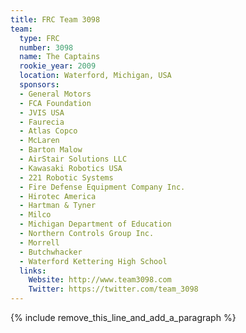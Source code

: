 ```yaml
---
title: FRC Team 3098
team:
  type: FRC
  number: 3098
  name: The Captains
  rookie_year: 2009
  location: Waterford, Michigan, USA
  sponsors:
  - General Motors
  - FCA Foundation
  - JVIS USA
  - Faurecia
  - Atlas Copco
  - McLaren
  - Barton Malow
  - AirStair Solutions LLC
  - Kawasaki Robotics USA
  - 221 Robotic Systems
  - Fire Defense Equipment Company Inc.
  - Hirotec America
  - Hartman & Tyner
  - Milco
  - Michigan Department of Education
  - Northern Controls Group Inc.
  - Morrell
  - Butchwhacker
  - Waterford Kettering High School
  links:
    Website: http://www.team3098.com
    Twitter: https://twitter.com/team_3098
---
```


{% include remove_this_line_and_add_a_paragraph %}